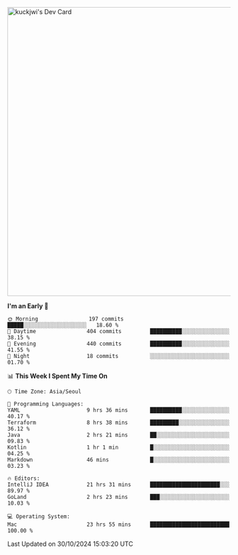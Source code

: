 <a href="https://app.daily.dev/kuckhwancho"><img src="https://api.daily.dev/devcards/v2/efef39c8028947428b3c0b486b9cd9b6.png?r=iz2&type=wide" width="652" alt="kuckjwi's Dev Card"/></a>

<!--START_SECTION:waka-->
**I'm an Early 🐤** 

```text
🌞 Morning                197 commits         █████░░░░░░░░░░░░░░░░░░░░   18.60 % 
🌆 Daytime                404 commits         ██████████░░░░░░░░░░░░░░░   38.15 % 
🌃 Evening                440 commits         ██████████░░░░░░░░░░░░░░░   41.55 % 
🌙 Night                  18 commits          ░░░░░░░░░░░░░░░░░░░░░░░░░   01.70 % 
```


📊 **This Week I Spent My Time On** 

```text
🕑︎ Time Zone: Asia/Seoul

💬 Programming Languages: 
YAML                     9 hrs 36 mins       ██████████░░░░░░░░░░░░░░░   40.17 % 
Terraform                8 hrs 38 mins       █████████░░░░░░░░░░░░░░░░   36.12 % 
Java                     2 hrs 21 mins       ██░░░░░░░░░░░░░░░░░░░░░░░   09.83 % 
Kotlin                   1 hr 1 min          █░░░░░░░░░░░░░░░░░░░░░░░░   04.25 % 
Markdown                 46 mins             █░░░░░░░░░░░░░░░░░░░░░░░░   03.23 % 

🔥 Editors: 
IntelliJ IDEA            21 hrs 31 mins      ██████████████████████░░░   89.97 % 
GoLand                   2 hrs 23 mins       ███░░░░░░░░░░░░░░░░░░░░░░   10.03 % 

💻 Operating System: 
Mac                      23 hrs 55 mins      █████████████████████████   100.00 % 
```


 Last Updated on 30/10/2024 15:03:20 UTC
<!--END_SECTION:waka-->
